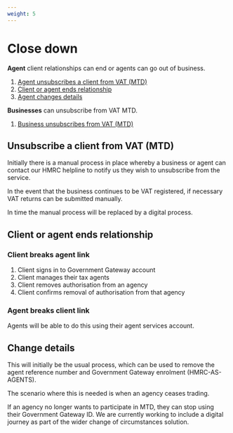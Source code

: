 ```yaml
---
weight: 5
---
```


# Close down

**Agent** client relationships can end or agents can go out of business.

1. [Agent unsubscribes a client from VAT (MTD)](#unsubscribe-a-client-from-vat-mtd)
2. [Client or agent ends relationship](#client-or-agent-ends-relationship)
3. [Agent changes details](#change-details)


**Businesses** can unsubscribe from VAT MTD.

1. [Business unsubscribes from VAT (MTD)](#unsubscribe-a-client-from-vat-mtd)

## Unsubscribe a client from VAT (MTD)

Initially there is a manual process in place whereby a business or agent can contact our HMRC helpline to notify us they wish to unsubscribe from the service.

In the event that the business continues to be VAT registered, if necessary VAT returns can be submitted manually.

In time the manual process will be replaced by a digital process.


## Client or agent ends relationship

### Client breaks agent link

1. Client signs in to Government Gateway account
2. Client manages their tax agents
3. Client removes authorisation from an agency
4. Client confirms removal of authorisation from that agency

### Agent breaks client link

Agents will be able to do this using their agent services account.


## Change details
This will initially be the usual process, which can be used to remove the agent reference number and Government Gateway enrolment (HMRC-AS-AGENTS).

The scenario where this is needed is when an agency ceases trading.

If an agency no longer wants to participate in MTD, they can stop using their Government Gateway ID. We are currently working to include a digital journey as part of the wider change of circumstances solution.
